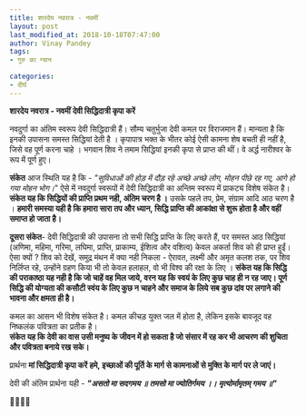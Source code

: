 ```yaml
---
title: शारदेय नवरात्र - नवमीं
layout: post
last_modified_at: 2018-10-18T07:47:00
author: Vinay Pandey
tags:
- गुरु का ग्यान

categories:
- दीर्घ
---
```

**शारदेय नवरात्र - नवमीं**
**देवी सिद्धिदात्री कृपा करें**

नवदुर्गा का अंतिम स्वरूप  देवी सिद्धिदात्री हैं। सौम्य चतुर्भुजा देवी कमल पर विराजमान हैं। मान्यता है कि इनकी उपासना समस्त सिद्धियां देती है । कृपापात्र भक्त के भीतर कोई ऐसी कामना शेष बचती ही नहीं है, जिसे वह पूर्ण करना चाहे । भगवान शिव ने तमाम सिद्धियां इनकी कृपा से  प्राप्त की थीं।  वे अर्द्ध नारीश्वर के रूप में पूर्ण हुए।

**संकेत** 
आज स्थिति यह है कि - 
*"सुविधाओं की होड़ में दौड़ रहे अच्छे अच्छे लोग,*
*मोहन पीछे रह गए, आगे हो गया मोहन भोग।*"
ऐसे में नवदुर्गा स्वरूपों में देवी सिद्धिदात्री का अन्तिम स्वरूप में प्राकट्य विशेष संकेत है। **संकेत यह कि सिद्धियों की प्राप्ति प्रथम नही, अंतिम चरण है ।** उसके पहले तप, प्रेम, संग्राम आदि आठ चरण है । **हमारी समस्या यही है कि हमारा सारा तप और ध्यान, सिद्धि प्राप्ति की आकांक्षा से शुरू होता है और वहीं समाप्त हो जाता है।** 

**दूसरा संकेत**-  देवी  सिद्धिदात्री की उपासना तो सभी सिद्धि प्राप्ति के लिए करते हैं, पर समस्त आठ सिद्धियां (अणिमा, महिमा, गरिमा, लघिमा, प्राप्ति, प्राकाम्य, ईशित्व और वशित्व) केवल अकर्ता शिव को ही प्राप्त हुईं।  ऐसा क्यों ? 
शिव को देखें, समुद्र मंथन में क्या नही निकला - ऐरावत, लक्ष्मी और अमृत कलश तक, पर शिव निर्लिप्त रहे, उन्होंने ग्रहण किया भी तो केवल हलाहल, वो भी विश्व की रक्षा के लिए । 
**संकेत यह कि सिद्धि की पराकाष्ठा यह नही है कि जो चाहें वह मिल जाये, वरन यह कि स्वयं के लिए कुछ चाह ही न रह जाए। पूर्ण सिद्धि की योग्यता की कसौटी स्वंय के लिए कुछ न चाहने और समाज के लिये सब कुछ दांव पर लगाने की भावना और क्षमता ही है।**

 कमल का आसन भी विशेष संकेत है। कमल कीचड़ युक्त जल में होता है, लेकिन इसके बावजूद वह निष्कलंक पवित्रता का प्रतीक है।  
**संकेत यह कि देवी का वास उसी मनुष्य के जीवन में हो सकता है जो संसार में रह कर भी आचरण की शुचिता और पवित्रता बनाये रख सके।**

प्रार्थना
**मां सिद्धिदात्री कृपा करें**
**हमे,  इच्छाओं की पूर्ति के मार्ग से कामनाओं से मुक्ति के मार्ग पर ले जाएं।**

देवी की अंतिम प्रार्थना यही -
***"असतो मा सदगमय ॥***
***तमसो मा ज्योतिर्गमय ।।***
***मृत्योर्मामृतम् गमय ॥"***

🙏🌷🌷🙏


